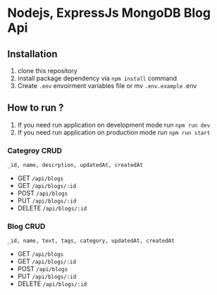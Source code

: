 # Nodejs, ExpressJs MongoDB Blog Api

## Installation
1. clone this repository
2. install package dependency via `npm install` command
3. Create `.env` envoirment variables file or mv `.env.example` .env

## How to run ?

1. If you need run application on development mode run `npm run dev`
2. If you need run application on production mode run `npm run start`


### Categroy CRUD
`_id, name, descrption, updatedAt, createdAt`

* GET `/api/blogs`
* GET `/api/blogs/:id`
* POST `/api/blogs`
* PUT `/api/blogs/:id`
* DELETE `/api/blogs/:id`


### Blog CRUD
`_id, name, text, tags, category, updatedAt, createdAt`

* GET `/api/blogs`
* GET `/api/blogs/:id`
* POST `/api/blogs`
* PUT `/api/blogs/:id`
* DELETE `/api/blogs/:id`
